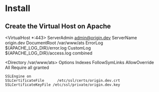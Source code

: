 # Install

## Create the Virtual Host on Apache

<VirtualHost *:443>
   ServerAdmin admin@origin.dev
    ServerName origin.dev
    DocumentRoot /var/www/ats
    ErrorLog ${APACHE_LOG_DIR}/error.log
    CustomLog ${APACHE_LOG_DIR}/access.log combined  

<Directory /var/www/ats>
    Options Indexes FollowSymLinks
    AllowOverride All
    Require all granted
</Directory>

    SSLEngine on
    SSLCertificateFile      /etc/ssl/certs/origin.dev.crt
    SSLCertificateKeyFile /etc/ssl/private/origin.dev.key
</VirtualHost>
